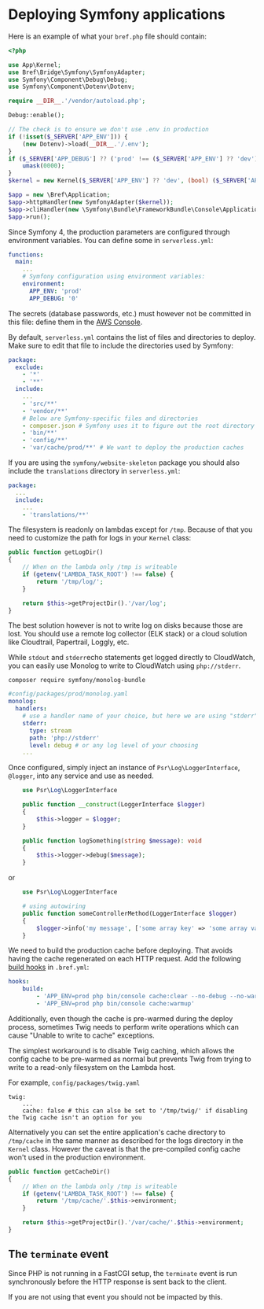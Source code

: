 # Deploying Symfony applications

Here is an example of what your `bref.php` file should contain:

```php
<?php

use App\Kernel;
use Bref\Bridge\Symfony\SymfonyAdapter;
use Symfony\Component\Debug\Debug;
use Symfony\Component\Dotenv\Dotenv;

require __DIR__.'/vendor/autoload.php';

Debug::enable();

// The check is to ensure we don't use .env in production
if (!isset($_SERVER['APP_ENV'])) {
    (new Dotenv)->load(__DIR__.'/.env');
}
if ($_SERVER['APP_DEBUG'] ?? ('prod' !== ($_SERVER['APP_ENV'] ?? 'dev'))) {
    umask(0000);
}
$kernel = new Kernel($_SERVER['APP_ENV'] ?? 'dev', (bool) ($_SERVER['APP_DEBUG'] ?? ('prod' !== ($_SERVER['APP_ENV'] ?? 'dev'))));

$app = new \Bref\Application;
$app->httpHandler(new SymfonyAdapter($kernel));
$app->cliHandler(new \Symfony\Bundle\FrameworkBundle\Console\Application($kernel));
$app->run();
```

Since Symfony 4, the production parameters are configured through environment variables. You can define some in `serverless.yml`:

```yaml
functions:
  main:
    ...
    # Symfony configuration using environment variables:
    environment:
      APP_ENV: 'prod'
      APP_DEBUG: '0'
```

The secrets (database passwords, etc.) must however not be committed in this file: define them in the [AWS Console](https://console.aws.amazon.com).

By default, `serverless.yml` contains the list of files and directories to deploy. Make sure to edit that file to include the directories used by Symfony:

```yaml
package:
  exclude:
    - '*'
    - '**'
  include:
    ...
    - 'src/**'
    - 'vendor/**'
    # Below are Symfony-specific files and directories
    - composer.json # Symfony uses it to figure out the root directory
    - 'bin/**'
    - 'config/**'
    - 'var/cache/prod/**' # We want to deploy the production caches
```

If you are using the `symfony/website-skeleton` package you should also include the `translations` directory in `serverless.yml`:

```yaml
package:
  ...
  include:
    ...
    - 'translations/**'
```

The filesystem is readonly on lambdas except for `/tmp`. Because of that you need to customize the path for logs in your `Kernel` class:

```php
public function getLogDir()
{
    // When on the lambda only /tmp is writeable
    if (getenv('LAMBDA_TASK_ROOT') !== false) {
        return '/tmp/log/';
    }

    return $this->getProjectDir().'/var/log';
}
```

The best solution however is not to write log on disks because those are lost. You should use a remote log collector (ELK stack) or a cloud solution like Cloudtrail, Papertrail, Loggly, etc.

While `stdout` and `stderr`echo statements get logged directly to CloudWatch, you can easily use Monolog to write to CloudWatch using `php://stderr`.

```shell
composer require symfony/monolog-bundle
```

```yaml
#config/packages/prod/monolog.yaml
monolog:
  handlers:
    # use a handler name of your choice, but here we are using "stderr"
    stderr:
      type: stream
      path: 'php://stderr'
      level: debug # or any log level of your choosing
    ...
```

Once configured, simply inject an instance of `Psr\Log\LoggerInterface`, `@logger`, into any service and use as needed.

```php
    use Psr\Log\LoggerInterface

    public function __construct(LoggerInterface $logger)
    {
        $this->logger = $logger;
    }

    public function logSomething(string $message): void
    {
        $this->logger->debug($message);
    }
```
or
```php
    use Psr\Log\LoggerInterface

    # using autowiring
    public function someControllerMethod(LoggerInterface $logger)
    {
        $logger->info('my message', ['some array key' => 'some array value']);
    }
```

We need to build the production cache before deploying. That avoids having the cache regenerated on each HTTP request. Add the following [build hooks](#build-hooks) in `.bref.yml`:

```yaml
hooks:
    build:
        - 'APP_ENV=prod php bin/console cache:clear --no-debug --no-warmup'
        - 'APP_ENV=prod php bin/console cache:warmup'
```

Additionally, even though the cache is pre-warmed during the deploy process, sometimes Twig needs to perform write operations which can cause "Unable to write to cache" exceptions.

The simplest workaround is to disable Twig caching, which allows the config cache to be pre-warmed as normal but prevents Twig from trying to write to a read-only filesystem on the Lambda host.

For example, `config/packages/twig.yaml`

```
twig:
    ...
    cache: false # this can also be set to '/tmp/twig/' if disabling the Twig cache isn't an option for you
```

Alternatively you can set the entire application's cache directory to `/tmp/cache` in the same manner as described for the logs directory in the `Kernel` class. However the caveat is that the pre-compiled config cache won't used in the production environment.

```php
public function getCacheDir()
{
    // When on the lambda only /tmp is writeable
    if (getenv('LAMBDA_TASK_ROOT') !== false) {
        return '/tmp/cache/'.$this->environment;
    }

    return $this->getProjectDir().'/var/cache/'.$this->environment;
}
```

## The `terminate` event

Since PHP is not running in a FastCGI setup, the `terminate` event is run synchronously before the HTTP response is sent back to the client.

If you are not using that event you should not be impacted by this.
